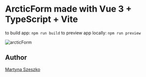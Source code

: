 # ArcticForm made with Vue 3 + TypeScript + Vite

to build app: `npm run build`
to preview app locally: `npm run preview`

![arcticForm](https://user-images.githubusercontent.com/21356522/195185569-11771622-d799-4064-8485-2d645a08bf26.png)

## Author
[Martyna Szeszko](https://github.com/martyna007)
